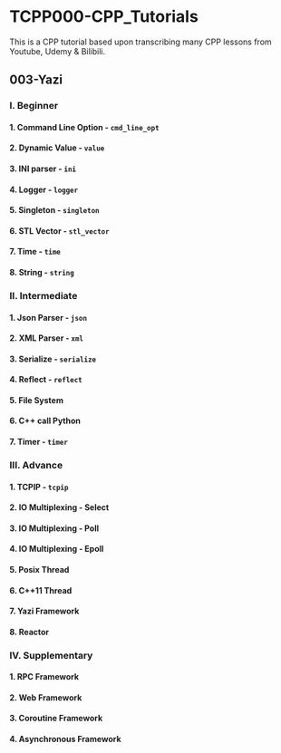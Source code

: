 # TCPP000-CPP_Tutorials
This is a CPP tutorial based upon transcribing many CPP lessons from Youtube, Udemy & Bilibili.

## 003-Yazi

### I. Beginner
#### 1. Command Line Option - `cmd_line_opt`
#### 2. Dynamic Value - `value`
#### 3. INI parser - `ini`
#### 4. Logger - `logger`
#### 5. Singleton - `singleton`
#### 6. STL Vector - `stl_vector`
#### 7. Time - `time`
#### 8. String - `string`



### II. Intermediate
#### 1. Json Parser - `json`
#### 2. XML Parser - `xml`
#### 3. Serialize - `serialize`
#### 4. Reflect - `reflect`
#### 5. File System
#### 6. C++ call Python
#### 7. Timer - `timer`



### III. Advance
#### 1. TCPIP - `tcpip`
#### 2. IO Multiplexing - Select
#### 3. IO Multiplexing - Poll
#### 4. IO Multiplexing - Epoll
#### 5. Posix Thread
#### 6. C++11 Thread
#### 7. Yazi Framework
#### 8. Reactor


### IV. Supplementary
#### 1. RPC Framework
#### 2. Web Framework
#### 3. Coroutine Framework
#### 4. Asynchronous Framework

